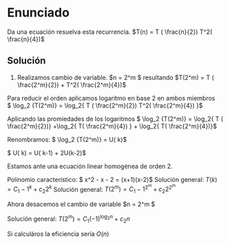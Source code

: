 # Enunciado   
Da una ecuación resuelva esta recurrencia.
$T(n) = T ( \frac{n}{2})  T^2( \frac{n}{4})$

## Solución
1. Realizamos cambio de variable. $n = 2^m $ resultando
$T(2^m) = T ( \frac{2^m}{2}) + T^2( \frac{2^m}{4})$

Para reducir el orden aplicamos logaritmo en base 2 en ambos miembros  
$ \log_2 {T(2^m)} = \log_2{ T ( \frac{2^m}{2})  T^2( \frac{2^m}{4}) }$

Aplicando las promiedades de los logaritmos
$ \log_2 {T(2^m)} = \log_2{ T ( \frac{2^m}{2})} +\log_2{  T( \frac{2^m}{4}) } + \log_2{ T( \frac{2^m}{4})}$

Renombramos: $ \log_2 {T(2^m)} = U( k)$

$ U( k) = U( k-1) + 2U(k-2)$

Estamos ante una ecuación linear homogénea de orden 2.

Polinomio característico: $ x^2 - x - 2 = (x+1)(x-2)$
Solución general: $T(k) = C_1 -1^k + c_2 2^k$
Solución general: $T({2^m}) = C_1 -1^{2^m} +c_2 2^{2^m}$

Ahora desacemos el cambio de variable  $n = 2^m $

Solución general: $T({2^m}) = C_1(-1)^{ \log_2 n} +c_2 n$ 

Si calculáros la eficiencia sería $O(n)$
